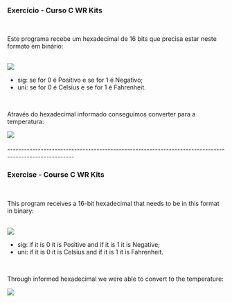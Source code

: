### Exercício - Curso C WR Kits

<br />
<p>Este programa recebe um hexadecimal de 16 bits que precisa estar neste formato em binário:</p>
<br />
<img src="https://i.ibb.co/4fT1xZz/Screenshot-2023-05-14-at-01-17-17.png"/>

- sig: se for 0 é Positivo e se for 1 é Negativo;
- uni: se for 0 é Celsius e se for 1 é Fahrenheit.

<br />
<p>Através do hexadecimal informado conseguimos converter para a temperatura:</p>
<img src="https://i.ibb.co/bdz4MPv/Screenshot-2023-05-14-at-01-33-39.png"/>
<br />
<br />
------------------------------------------------------------------------------------------------------

### Exercise - Course C WR Kits

<br />
<p>This program receives a 16-bit hexadecimal that needs to be in this format in binary:</p>
<br />
<img src="https://i.ibb.co/4fT1xZz/Screenshot-2023-05-14-at-01-17-17.png"/>

- sig: if it is 0 it is Positive and if it is 1 it is Negative;
- uni: if it is 0 it is Celsius and if it is 1 it is Fahrenheit.

<br />
<p>Through informed hexadecimal we were able to convert to the temperature:</p>
<img src="https://i.ibb.co/bdz4MPv/Screenshot-2023-05-14-at-01-33-39.png"/>
<br />
<br />
